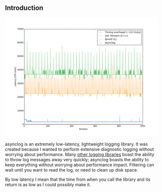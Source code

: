 Introduction
------------
![Performance chart](doc/images/performance_periodic_calls.png)

asynclog is an extremely low-latency, lightweight logging library. It
was created because I wanted to perform extensive diagnostic logging
without worrying about performance. Many [other logging
libraries](http://www.pantheios.org/performance.html) boast the ability
to throw log messages away very quickly; asynclog boasts the ability to
keep everything without worrying about performance impact. Filtering can
wait until you want to read the log, or need to clean up disk space.

By low latency I mean that the time from when you call the library and
its return is as low as I could possibly make it. 
